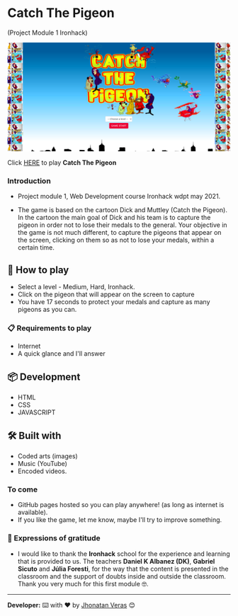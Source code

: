 # **Catch The Pigeon**

(Project Module 1 Ironhack)

 ![Start Screen](./Img/Telainicial.png)

 Click [HERE](https://jhonatanveras.github.io/Project-Game-CatchThePigeon/) to play **Catch The Pigeon**

### Introduction

* Project module 1, Web Development course Ironhack wdpt may 2021.

* The game is based on the cartoon Dick and Muttley (Catch the Pigeon). In the cartoon the main goal of Dick and his team is to capture the pigeon in order not to lose their medals to the general.
Your objective in the game is not much different, to capture the pigeons that appear on the screen, clicking on them so as not to lose your medals, within a certain time.

## 🚀 How to play

* Select a level - Medium, Hard, Ironhack.
* Click on the pigeon that will appear on the screen to capture
* You have 17 seconds to protect your medals and capture as many pigeons as you can.

### 📋 Requirements to play

* Internet
* A quick glance and I'll answer

## 📦 Development

* HTML
* CSS
* JAVASCRIPT 

## 🛠️ Built with

* Coded arts (images)
* Music (YouTube)
* Encoded videos.  

### To come

* GitHub pages hosted so you can play anywhere! (as long as internet is available).
* If you like the game, let me know, maybe I'll try to improve something.

### 🎁 Expressions of gratitude

* I would like to thank the **Ironhack** school for the experience and learning that is provided to us.
The teachers **Daniel K Albanez (DK)**, **Gabriel Sicuto** and **Júlia Foresti**, for the way that the content is presented in the classroom and the support of doubts inside and outside the classroom.
Thank you very much for this first module 🤓.

---
**Developer:** ⌨️ with ❤️ by [Jhonatan Veras](https://github.com/jhonatanveras) 😊
